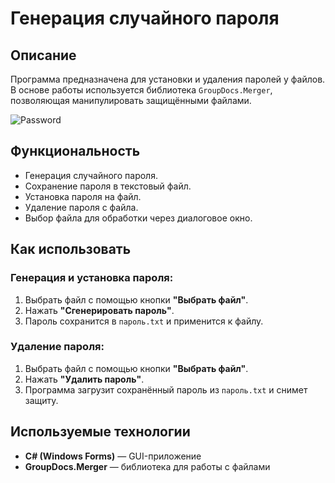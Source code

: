 # Генерация случайного пароля

## Описание
Программа предназначена для установки и удаления паролей у файлов. В основе работы используется библиотека `GroupDocs.Merger`, позволяющая манипулировать защищёнными файлами.

![Password](https://github.com/Erokhin-Danila/Information-security/blob/master/Password.gif)

## Функциональность
- Генерация случайного пароля.
- Сохранение пароля в текстовый файл.
- Установка пароля на файл.
- Удаление пароля с файла.
- Выбор файла для обработки через диалоговое окно.

## Как использовать

### Генерация и установка пароля:
1. Выбрать файл с помощью кнопки **"Выбрать файл"**.
2. Нажать **"Сгенерировать пароль"**.
3. Пароль сохранится в `пароль.txt` и применится к файлу.

### Удаление пароля:
1. Выбрать файл с помощью кнопки **"Выбрать файл"**.
2. Нажать **"Удалить пароль"**.
3. Программа загрузит сохранённый пароль из `пароль.txt` и снимет защиту.

## Используемые технологии
- **C# (Windows Forms)** — GUI-приложение
- **GroupDocs.Merger** — библиотека для работы с файлами
